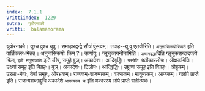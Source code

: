 ```yaml
---
index:  7.1.1
vrittiindex:  1229
sutra:  युवोरनाकौ
vritti:  balamanorama 
---
```


युवोरनाकौ। युश्च वुश्च युवुः। समाहारद्वन्द्वे सौत्रं पुंस्त्वम्। तदाह--यु वु एतयोरिति। `अनुनासिकयोरिष्यते` इति वार्तिकलब्धमेतत्। अनुनासिकयोः किम् ?। ऊर्णायुः। ग्लुचुकायनीनामिति। `प्राचामवृद्धा`दिति ग्लुचुकशब्दादपत्ये फिन्, `इतो मनुष्यजातेः` इति ङीष्, समूहे वुञ्। अकादेशः। आदिवृद्धिः। `यस्येति चे`तीकारलोपः। औक्षकमिति। उक्ष्णां समूह इति विग्रहः। वुञ्। अकादेशः। टिलोपः। आदिवृद्धिः। उष्ट्राणां समूह इति विग्रहः। औष्ट्रकम्। उरभ्राः-मेषाः, तेषां समूहः, ओरभ्रकम्। राजकम्-राजन्यकम्। वात्सकम्। मानुष्यकम्। आजकम्। यलोपे प्राप्ते इति। राजन्यशब्दाद्वुञि अकादेशे `आपत्यस्य च` इति यकारस्य लोपे प्राप्ते सतीत्यर्थः।


